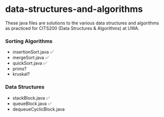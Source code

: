 # data-structures-and-algorithms
These java files are solutions to the various data structures and algorithms as practiced for CITS200 (Data Structures & Algorithms) at UWA.

### Sorting Algorithms
- insertionSort.java ✅
- mergeSort.java ✅
- quickSort.java ✅
- prims?
- kruskal?

### Data Structures
- stackBlock.java ✅
- queueBlock.java ✅
- dequeueCyclicBlock.java
